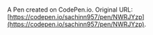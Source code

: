 # 

A Pen created on CodePen.io. Original URL: [https://codepen.io/sachinn957/pen/NWRJYzp](https://codepen.io/sachinn957/pen/NWRJYzp).


